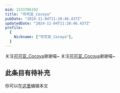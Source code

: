 ```yaml
---
mid: 1533706192
title: "可可亚_Cocoya"
pubDate: "2024-11-04T11:26:46.437Z"
updatedDate: "2024-11-04T11:26:46.437Z"
profile:
  {
    Nickname: ["可可亚_Cocoya"],
  }
---
```


关注[可可亚_Cocoya](https://space.bilibili.com/1533706192)谢谢喵~ 关注[可可亚_Cocoya](https://space.bilibili.com/1533706192)谢谢喵~

## 此条目有待补充
你可以在[这里](https://github.com/Yuhanawa/VTuber.ICU/edit/master/src/content/v/可可亚_Cocoya/index.md)编辑本文
